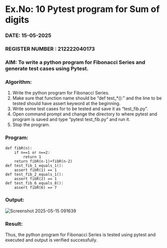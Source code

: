# Ex.No: 10  Pytest program for Sum of digits

### DATE: 15-05-2025                                                                          
### REGISTER NUMBER : 212222040173
### AIM: To write a python program for Fibonacci Series and generate test cases using Pytest. 

### Algorithm:

1. Write the python program for Fibonacci Series. 
2. Make sure that function name should be “def test_*():” and the line to be tested 
should have assert keyword at the beginning. 
3. Write some test cases for to be tested and save it as “test_fib.py”. 
4. Open command prompt and change the directory to where pytest and program is 
saved and type “pytest test_fib.py” and run it. 
5. Stop the program.

### Program:

```
def fibR(n): 
    if n==1 or n==2: 
        return 1 
    return fibR(n-1)+fibR(n-2) 
def test_fib_1_equals_1(): 
    assert fibR(1) == 1 
def test_fib_2_equals_1(): 
    assert fibR(2) == 1 
def test_fib_6_equals_8(): 
    assert fibR(6) == 7 

```


### Output:

![Screenshot 2025-05-15 091639](https://github.com/user-attachments/assets/ae5e48f4-d4c2-4063-ba21-e166d652d82d)


### Result:
Thus, the python program for Fibonacci Series is tested using pytest and executed and output is verified successfully.


